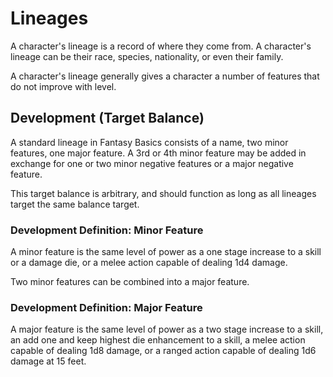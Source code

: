 # Lineages
A character's lineage is a record of where they come from. A character's lineage can be their race, species, nationality, or even their family.

A character's lineage generally gives a character a number of features that do not improve with level.

## Development (Target Balance)
A standard lineage in Fantasy Basics consists of a name, two minor features, one major feature. A 3rd or 4th minor feature may be added in exchange for one or two minor negative features or a major negative feature.

This target balance is arbitrary, and should function as long as all lineages target the same balance target.

### Development Definition: Minor Feature

A minor feature is the same level of power as a one stage increase to a skill or a damage die, or a melee action capable of dealing 1d4 damage.

Two minor features can be combined into a major feature.

### Development Definition: Major Feature

A major feature is the same level of power as a two stage increase to a skill, an add one and keep highest die enhancement to a skill, a melee action capable of dealing 1d8 damage, or a ranged action capable of dealing 1d6 damage at 15 feet.